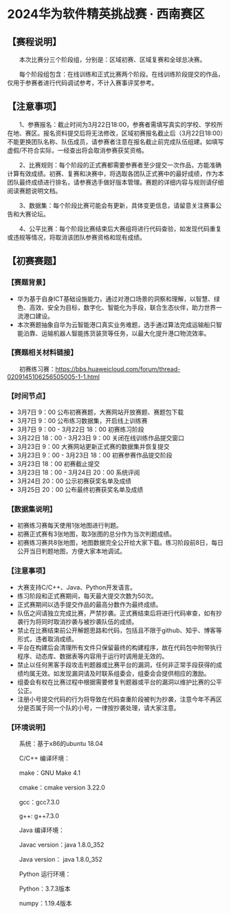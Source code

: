 # 2024华为软件精英挑战赛 · 西南赛区
## 【赛程说明】
&emsp;&emsp;本次比赛分三个阶段组，分别是：区域初赛、区域复赛和全球总决赛。

&emsp;&emsp;每个阶段组包含：在线训练和正式比赛两个阶段。在线训练阶段提交的作品，仅用于参赛者进行代码调试参考，不计入赛事评奖参考。

## 【注意事项】
&emsp;&emsp;1、参赛报名：截止时间为3月22日18:00，参赛者需填写真实的学校、学校所在地、赛区。报名资料提交后将无法修改，区域初赛报名截止后（3月22日18:00）不能更换团队名称、队伍成员，请参赛者注意在报名截止前完成队伍组建。如填写虚假/不符合实际，一经查出将会取消参赛获奖资格。

&emsp;&emsp;2、比赛规则：每个阶段的正式赛都需要参赛者至少提交一次作品，方能准确计算有效成绩。初赛、复赛和决赛中，将选取各团队正式赛中的最好成绩，作为本团队最终成绩进行排名，请参赛选手做好版本管理。赛题的详细内容与规则请仔细阅读赛题说明文档。

&emsp;&emsp;3、数据集：每个阶段比赛可能会有更新，具体变更信息，请留意关注赛事公告和大赛论坛。

&emsp;&emsp;4、公平比赛：每个阶段比赛结束后大赛组将进行代码查验，如发现代码重复或违规等情况，将取消该团队参赛资格和现有成绩。
## 【初赛赛题】
### 【赛题背景】
- 华为基于自身ICT基础设施能力，通过对港口场景的洞察和理解，以智慧、绿色、高效、安全为目标，数字化、智能化为手段，联合生态伙伴，助力世界一流港口建设。
- 本次赛题抽象自华为云智能港口真实业务难题，选手通过算法完成运输船只智能泊靠、运输机器人智能拣货装货等任务，以最大化提升港口物流效率。
### 【赛题相关材料链接】
&emsp;&emsp;初赛练习赛：https://bbs.huaweicloud.com/forum/thread-0209145106256505005-1-1.html
### 【时间节点】
- 3月7日 9：00 公布初赛赛题，大赛网站开放赛题、赛题包下载
- 3月7日 9：00 公布练习数据集，开启线上训练赛
- 3月7日 9：00 - 3月22日 18：00 初赛练习阶段
- 3月22日 18：00 - 3月23日 9：00 关闭在线训练作品提交窗口
- 3月23日 9：00 大赛网站更新正式赛的数据集并恢复提交
- 3月23日 9：00 - 3月23日 18：00 初赛参赛作品提交阶段
- 3月23日 18：00 初赛截止提交
- 3月23日 18：00 - 3月24日 20：00 系统评阅
- 3月24日 20：00 公示初赛获奖名单及成绩
- 3月25日 20：00 公布最终初赛获奖名单及成绩
### 【数据集说明】
- 初赛练习赛每天使用1张地图进行判题。
- 初赛正式赛有3张地图，取3张图的总分作为当次判题成绩。
- 初赛练习赛共8张地图，地图数据完全公开给大家下载。练习阶段前8日，每日公开当日判题地图，方便大家本地调试。
### 【注意事项】
- 大赛支持C/C++、Java、Python开发语言。
- 练习阶段和正式赛期间，每天最大提交次数为50次。
- 正式赛期间以选手提交作品的最高分数作为最终成绩。
- 队伍之间请独立完成比赛，严禁抄袭。正式赛结束后将进行代码审查，如有抄袭行为将同时取消抄袭与被抄袭队伍的成绩。
- 禁止在比赛结束前公开解题思路和代码，包括且不限于github、知乎、博客等形式，违者取消成绩。
- 平台在构建后会清理所有文件只保留最终的构建程序，故在代码包中附带执行程序、动态库、数据表等内容用于运行时调用是无效的。
- 禁止以任何黑客手段攻击判题器或比赛平台的漏洞，任何非正常手段获得的成绩均属无效。如发现漏洞请及时联系组委会，组委会会提供相应的激励。
- 组委会有权在比赛过程中根据需要修复判题器或平台的漏洞以维护比赛的公平公正。
- 注册小号提交代码的行为将导致在代码查重阶段被判为抄袭，注意今年不再区分是否属于同一个队的小号，一律按抄袭处理，请大家注意。
### 【环境说明】
&emsp;&emsp;系统：基于x86的ubuntu 18.04

&emsp;&emsp;C/C++ 编译环境：

&emsp;&emsp;make：GNU Make 4.1

&emsp;&emsp;cmake：cmake version 3.22.0

&emsp;&emsp;gcc：gcc7.3.0

&emsp;&emsp;g++: g++7.3.0

&emsp;&emsp;Java 编译环境：

&emsp;&emsp;Javac version：java 1.8.0_352

&emsp;&emsp;Java version： java 1.8.0_352

&emsp;&emsp;Python 运行环境：

&emsp;&emsp;Python：3.7.3版本

&emsp;&emsp;numpy：1.19.4版本
